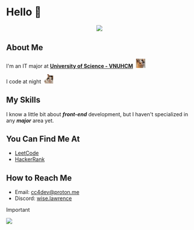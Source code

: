 <h1> Hello 👋 </h1>

<p align="center">
    <img src="https://cc4dev.is-a.dev/assets/senko.gif">
</p>

<h2> About Me </h2>
<p> I'm an IT major at <b><a href="https://www.hcmus.edu.vn/">University of Science - VNUHCM</a></b> &nbsp;<img src="./media/cat-smile.webp" width="25px"> </p>
<p> I code at night &nbsp;<img src="./media/cat-cry.webp" width="25px"> </p>

<h2> My Skills </h2>
<p> I know a little bit about <i><b>front-end</b></i> development, but I haven't specialized in any <i><b>major</b></i> area yet. </p>

<h2> You Can Find Me At </h2>
<ul>
    <li> <a href="https://leetcode.com/u/ccaoishere/">LeetCode</a> </li>
    <li> <a href="https://hackerrank.com/profile/ccaoishere">HackerRank</a> </li>
</ul>

<h2> How to Reach Me </h2>
<ul>
    <li> Email: <a href="mailto:cc4dev@proton.me">cc4dev@proton.me</a> </li>
    <li> Discord: <a href="https://discord.com/">wise.lawrence</a> </li>
</ul>

> [!IMPORTANT]
> ![](https://cc4dev.github.io/assets/miku-approved.gif)